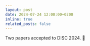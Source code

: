 ```yaml
---
layout: post
date: 2024-07-24 12:00:00+0200
inline: true
related_posts: false
---
```


Two papers accepted to DISC 2024. :mirror_ball:
